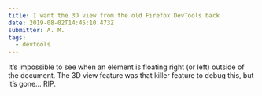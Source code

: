 ```yaml
---
title: I want the 3D view from the old Firefox DevTools back
date: 2019-08-02T14:45:10.473Z
submitter: A. M.
tags:
  - devtools
---
```


It’s impossible to see when an element is floating right (or left) outside of the document. The 3D view feature was that killer feature to debug this, but it’s gone… RIP.
